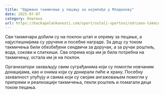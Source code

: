 ```yaml
---
title: "Одржано такмичење у пецању за најмлађе у Младенову"
date: 2025-07-07
category: Општина
url: https://backapalankavesti.com/sport/ostali-sportovi/odrzano-takmicenje-u-pecanju-za-najmladje-u-mladenovu/
---
```


Сви такмичари добили су на поклон штап и опрему за пецање, а најуспешнијима су уручене и посебне награде. За децу су током такмичења били обезбеђени сендвичи за доручак, а за ручак роштиљ, вода, сокови и слаткиши. Сва опрема која им је била потребна на такмичењу, остала им је на поклон.

Организатори захваљују свим суграђанима који су помогли новчаним донацијама, као и онима који су донирали пиће и храну. Посебну захвалност упућују и свима који су својим ангажовањем помогли у припреми и реализацији такмичења, пекли роштиљ и помагали деци током пецања.
